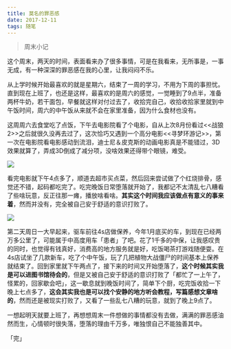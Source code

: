 ```yaml
---
title: 莫名的罪恶感
date: 2017-12-11
tags: 随笔
---
```


> 周末小记

这个周末，两天的时间，表面看来办了很多事情，可是在我看来，无所事是，一事无成，有一种深深的罪恶感在我的心里，让我闷闷不乐。

从上学时候开始最喜欢的就是星期六，结束了一周的学习，不用为下周的事担忧。直到现在上班了，也还是这样，最喜欢的是周六的感觉，一觉睡到了9点半，准备两杯牛奶，若干面包，早餐就这样对付过去了，收拾完自己，收拾收拾家里就到中午饭时间，周六的中午饭从来就不会在家里准备，因为什么食材也没有。

这周周六去食堂吃了点饭，下午去电影院看了个电影，自从上次8月份看过<<战狼2>>之后就很久没再去过了，这次恰巧又遇到一个高分电影<<寻梦环游记>>，第一次在电影院看电影感动到流泪，迪士尼＆皮克斯的动画电影真是不能错过，3D效果就算了，弄成3D倒成了减分项，没啥效果还得带个眼镜，难受。

![](/image/about_life/IMG_20171209_135951R_everphoto_1512978665798.jpg)

看完电影就下午4点多了，顺道去超市买点菜，然后回来尝试做了个红烧排骨，感觉还不错，起码都吃完了。吃完晚饭日常堕落就开始了，我都记不太清乱七八糟看了些啥玩意，反正往那一瘫，播放啥看啥。**其实这个时间我应该做点有意义的事来着**，然而并没有，完全被自己安于舒适的意识打败了。

![](/image/about_life/IMG_20171209_185915R_everphoto_1512978571854.jpg)

第二天周日一大早起来，驱车前往4s店做保养，今年1月底买的车，到现在已经两万多公里了，可能属于中高度用车「患者」了吧。花了1千多的中保，让我感叹贵的同时，也觉得有钱真好，消费高的地方服务就是好，吃饭喝茶打游戏随便耍。在4s店试坐了几款新车，吃了个中午饭，玩了几把植物大战僵尸的时间基本上保养就结束了。回到家里就下午两点了，接下来的时间又开始堕落了，**这个时候其实我是可以进图书馆待会的**，但是又被自己安于舒适的意识打败了「都忙了一上午了，怪累的，回家歇会吧」，这一歇息就到晚饭时间了，简单下个厨，吃完饭收拾一下晚上七点多了，**这会其实我也是可以找个安静的地方听会教程，写篇感想文章啥的**，然而还是被现实打败了，又看了一些乱七八糟的玩意，就到了晚上9点了。

一想起明天就要上班了，再想想周末一件想做的事情都没有去做，满满的罪恶感油然而生，心情顿时很失落，堕落的理由千万多，唯独恨自己不能独善其中。

「完」